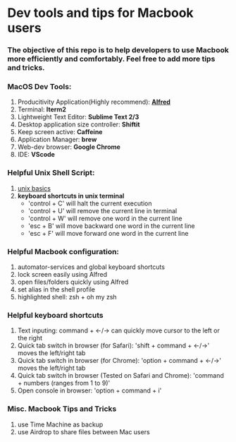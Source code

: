 # Dev tools and tips for Macbook users

### The objective of this repo is to help developers to use Macbook more efficiently and comfortably. Feel free to add more tips and tricks.

### MacOS Dev Tools: 
1. Producitivity Application(Highly recommend): <a href="https://www.alfredapp.com"><b>Alfred</b></a>
2. Terminal: <b>Iterm2</b>
3. Lightweight Text Editor: <b>Sublime Text 2/3</b>
4. Desktop application size controller: <b>Shiftit</b>
5. Keep screen active: <b>Caffeine</b>
6. Application Manager: <b>brew</b>
7. Web-dev browser: <b>Google Chrome</b>
8. IDE: <b>VScode</b>

### Helpful Unix Shell Script:
1. <a href="https://www.tjhsst.edu/~dhyatt/superap/unixcmd.html">unix basics</a>
2. 
	<b>keyboard shortcuts in unix terminal</b>
	<ul>
		<li>'control + C' will halt the current execution</li>
		<li>'control + U' will remove the current line in terminal</li>
		<li>'control + W' will remove one word in the current line</li>
		<li>'esc + B' will move backward one word in the current line</li>
		<li>'esc + F' will move forward one word in the current line</li>
	</ul>

### Helpful Macbook configuration:
1. automator-services and global keyboard shortcuts
2. lock screen easily using Alfred
3. open files/folders quickly using Alfred
4. set alias in the shell profile
5. highlighted shell: zsh + oh my zsh

### Helpful keyboard shortcuts
1. Text inputing: command + &#8592;/&#8594; can quickly move cursor to the left or the right 
2. Quick tab switch in browser (for Safari): 'shift + command + &#8592;/&#8594;' moves the left/right tab
3. Quick tab switch in browser (for Chrome): 'option + command + &#8592;/&#8594;' moves the left/right tab
4. Quick tab switch in browser (Tested on Safari and Chrome): 'command + numbers (ranges from 1 to 9)'
5. Open console in browser: 'option + command + i'

### Misc. Macbook Tips and Tricks
1. use Time Machine as backup
2. use Airdrop to share files between Mac users
